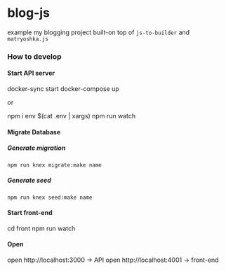 # blog-js
example my blogging project built-on top of `js-to-builder` and `matryoshka.js`

### How to develop

#### Start API server
docker-sync start
docker-compose up

or

npm i
env $(cat .env | xargs) npm run watch

#### Migrate Database
##### Generate migration

```
npm run knex migrate:make name
```

##### Generate seed

```
npm run knex seed:make name
```

#### Start front-end
cd front
npm run watch

#### Open 
open http://localhost:3000 -> API
open http://localhost:4001 -> front-end
